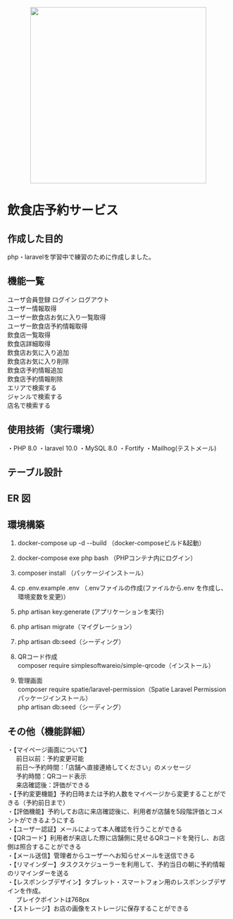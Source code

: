 <p align="center"><a href="https://laravel.com" target="_blank"><img src="https://raw.githubusercontent.com/laravel/art/master/logo-lockup/5%20SVG/2%20CMYK/1%20Full%20Color/laravel-logolockup-cmyk-red.svg" width="400"></a></p>

# 飲食店予約サービス
<!-- 従業員の勤怠打刻・管理（勤怠情報の確認） -->

<!-- <img width="1497" alt="スクリーンショット 2024-05-09 22 51 15" src="https://github.com/uchi-a000/Mockcase-first/assets/157282769/a7e5cd49-4ae5-4876-9f87-872ac5c156a6"> -->

## 作成した目的
php・laravelを学習中で練習のために作成しました。

## 機能一覧
ユーザ会員登録 ログイン ログアウト  
ユーザー情報取得  
ユーザー飲食店お気に入り一覧取得  
ユーザー飲食店予約情報取得  
飲食店一覧取得  
飲食店詳細取得  
飲食店お気に入り追加  
飲食店お気に入り削除  
飲食店予約情報追加  
飲食店予約情報削除  
エリアで検索する  
ジャンルで検索する  
店名で検索する  

## 使用技術（実行環境）
・PHP 8.0
・laravel 10.0
・MySQL  8.0
・Fortify
・Mailhog(テストメール)



## テーブル設計


## ER 図


## 環境構築
1.  docker-compose up -d --build （docker-composeビルド&起動）
2.  docker-compose exe php bash （PHPコンテナ内にログイン）
3.  composer install （パッケージインストール）
4.  cp .env.example .env （.envファイルの作成(ファイルから.env を作成し、環境変数を変更)）
5.  php artisan key:generate (アプリケーションを実行)
6.  php artisan migrate（マイグレーション）
7.  php artisan db:seed（シーディング）

8. QRコード作成  
   composer require simplesoftwareio/simple-qrcode（インストール）  

9. 管理画面  
    composer require spatie/laravel-permission（Spatie Laravel Permissionパッケージインストール）  
    php artisan db:seed（シーディング）


## その他（機能詳細）
・【マイページ画面について】  
&nbsp;&nbsp;&nbsp;&nbsp;&nbsp;前日以前：予約変更可能  
&nbsp;&nbsp;&nbsp;&nbsp;&nbsp;前日〜予約時間：「店舗へ直接連絡してください」のメッセージ  
&nbsp;&nbsp;&nbsp;&nbsp;&nbsp;予約時間：QRコード表示  
&nbsp;&nbsp;&nbsp;&nbsp;&nbsp;来店確認後：評価ができる  
・【予約変更機能】予約日時または予約人数をマイページから変更することができる（予約前日まで）  
・【評価機能】予約してお店に来店確認後に、利用者が店舗を5段階評価とコメントができるようにする  
・【ユーザー認証】メールによって本人確認を行うことができる  
・【QRコード】利用者が来店した際に店舗側に見せるQRコードを発行し、お店側は照合することができる  
・【メール送信】管理者からユーザーへお知らせメールを送信できる  
・【リマインダー】タスクスケジューラーを利用して、予約当日の朝に予約情報のリマインダーを送る  
・【レスポンシブデザイン】タブレット・スマートフォン用のレスポンシブデザインを作成。  
&nbsp;&nbsp;&nbsp;&nbsp;&nbsp;ブレイクポイントは768px  
・【ストレージ】お店の画像をストレージに保存することができる  